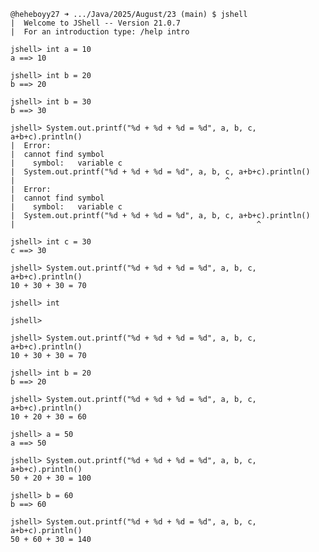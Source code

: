 `````````````````````````````````````````````````````````````````````````````````````````````````````````````````
@heheboyy27 ➜ .../Java/2025/August/23 (main) $ jshell
|  Welcome to JShell -- Version 21.0.7
|  For an introduction type: /help intro

jshell> int a = 10
a ==> 10

jshell> int b = 20
b ==> 20

jshell> int b = 30
b ==> 30

jshell> System.out.printf("%d + %d + %d = %d", a, b, c, a+b+c).println()
|  Error:
|  cannot find symbol
|    symbol:   variable c
|  System.out.printf("%d + %d + %d = %d", a, b, c, a+b+c).println()
|                                               ^
|  Error:
|  cannot find symbol
|    symbol:   variable c
|  System.out.printf("%d + %d + %d = %d", a, b, c, a+b+c).println()
|                                                      ^

jshell> int c = 30
c ==> 30

jshell> System.out.printf("%d + %d + %d = %d", a, b, c, a+b+c).println()
10 + 30 + 30 = 70

jshell> int 

jshell> 

jshell> System.out.printf("%d + %d + %d = %d", a, b, c, a+b+c).println()
10 + 30 + 30 = 70

jshell> int b = 20
b ==> 20

jshell> System.out.printf("%d + %d + %d = %d", a, b, c, a+b+c).println()
10 + 20 + 30 = 60

jshell> a = 50
a ==> 50

jshell> System.out.printf("%d + %d + %d = %d", a, b, c, a+b+c).println()
50 + 20 + 30 = 100

jshell> b = 60
b ==> 60

jshell> System.out.printf("%d + %d + %d = %d", a, b, c, a+b+c).println()
50 + 60 + 30 = 140
```````````````````````````````````````````````````````````````````````````````````````````````````````````````````